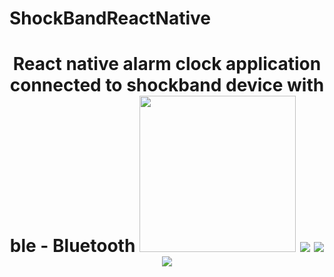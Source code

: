 # ShockBandReactNative

<h1 align="center">
React native alarm clock application connected to shockband device with ble - Bluetooth
<img style = "width: 250"src="https://i.hizliresim.com/RPVG21.jpg">
<img src="https://i.hizliresim.com/aGDgmz.jpg">
<img src="https://i.hizliresim.com/N14GmO.jpg">
  <img src="https://i.hizliresim.com/pWo2l0.jpg">
  <p align="right"></p>
</p>
</br>
